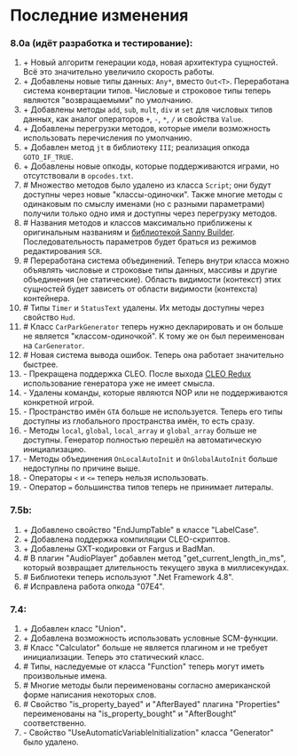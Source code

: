 # Последние изменения

### 8.0a (идёт разработка и тестирование):

1. \+ Новый алгоритм генерации кода, новая архитектура сущностей. Всё это значительно увеличило скорость работы.
2. \+ Добавлены новые типы данных: `Any*`, вместо `Out<T>`. Переработана система конвертации типов. Числовые и строковое типы теперь являются "возвращаемыми" по умолчанию.
3. \+ Добавлены методы `add`, `sub`, `mult`, `div` и `set` для числовых типов данных, как аналог операторов `+`, `-`, `*`, `/` и свойства `Value`.
4. \+ Добавлены перегрузки методов, которые имели возможность использовать перечисления по умолчанию.
5. \+ Добавлен метод `jt` в библиотеку `III`; реализация опкода `GOTO_IF_TRUE`.
6. \+ Добавлены новые опкоды, которые поддерживаются играми, но отсутствовали в `opcodes.txt`.
7. \# Множество методов было удалено из класса `Script`; они будут доступны через новые "классы-одиночки". Также многие методы с одинаковым по смыслу именами (но с разными параметрами) получили только одно имя и доступны через перегрузку методов.
8. \# Названия методов и классов максимально приближены к оригинальным названиям и [библиотекой Sanny Builder](https://library.sannybuilder.com/). Последовательность параметров будет браться из режимов редактирования `SCR`.
9. \# Переработана система объединений. Теперь внутри класса можно объявлять числовые и строковые типы данных, массивы и другие объединения (не статические). Область видимости (контекст) этих сущностей будет зависеть от области видимости (контекста) контейнера.
10. \# Типы `Timer` и `StatusText` удалены. Их методы доступны через свойство `Hud`.
11. \# Класс `CarParkGenerator` теперь нужно декларировать и он больше не является "классом-одиночкой". К тому же он был переименован на `CarGenerator`.
12. \# Новая система вывода ошибок. Теперь она работает значительно быстрее.
13. \- Прекращена поддержка CLEO. После выхода [CLEO Redux](https://re.cleo.li/) использование генератора уже не имеет смысла. &#x20;
14. \- Удалены команды, которые являются NOP или не поддерживаются конкретной игрой.
15. \- Пространство имён `GTA` больше не используется. Теперь его типы доступны из глобального пространства имён, то есть сразу.
16. \- Методы `local`, `global`, `local_array` и `global_array` больше не доступны. Генератор полностью перешёл на автоматическую инициализацию.
17. \- Методы объединения `OnLocalAutoInit` и `OnGlobalAutoInit` больше недоступны по причине выше.
18. \- Операторы `<` и `<=` теперь нельзя использовать.
19. \- Оператор `=` большинства типов теперь не принимает литералы.

### 7.5b:

1. \+ Добавлено свойство "EndJumpTable" в классе "LabelCase".
2. \+ Добавлена поддержка компиляции CLEO-скриптов.
3. \+ Добавлены GXT-кодировки от Fargus и BadMan.
4. \# В плагин "AudioPlayer" добавлен метод "get\_current\_length\_in\_ms", который возвращает длительность текущего звука в миллисекундах.
5. \# Библиотеки теперь используют ".Net Framework 4.8".
6. \# Исправлена работа опкода "07E4".

### 7.4:

1. \+ Добавлен класс "Union"**.**
2. \+ Добавлена возможность использовать условные SCM-функции.
3. \# Класс "Calculator" больше не является плагином и не требует инициализации. Теперь это статический класс.
4. \# Типы, наследуемые от класса "Function" теперь могут иметь произвольные имена.
5. \# Многие методы были переименованы согласно американской форме написания некоторых слов.
6. \# Свойство "is\_property\_bayed" и "AfterBayed" плагина "Properties" переименованы на "is\_property\_bought" и "AfterBought" соответственно.
7. \- Свойство "UseAutomaticVariableInitialization" класса "Generator" было удалено.
